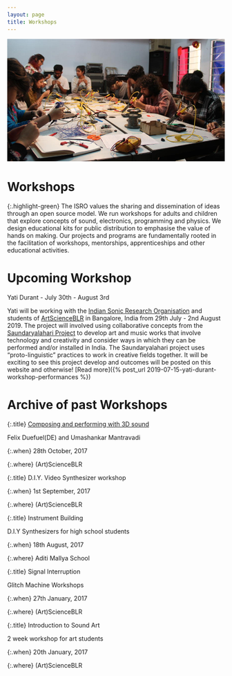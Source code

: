 ```yaml
---
layout: page
title: Workshops
---
```


![Physical Computing Workshop](/assets/img/workshop.jpg)

# Workshops

{:.highlight-green}
The ISRO values the sharing and dissemination of ideas through an open source model. We run workshops for adults and children that explore concepts of sound, electronics, programming and physics. We design educational kits for public distribution to emphasise the value of hands on making. Our projects and programs are fundamentally rooted in the facilitation of workshops, mentorships, apprenticeships and other educational activities.

# Upcoming Workshop

Yati Durant - July 30th - August 3rd

Yati will be working with the [Indian Sonic Research Organisation](https://www.theisro.org/) and students of [ArtScienceBLR](https://artscienceblr.org) in Bangalore, India from 29th July - 2nd August 2019. The project will involved using collaborative concepts from the [Saundaryalahari Project](http://www.saundaryalahari.eca.ed.ac.uk) to develop art and music works that involve technology and creativity and consider ways in which they can be performed and/or installed in India. The Saundaryalahari project uses “proto-linguistic” practices to work in creative fields together. It will be exciting to see this project develop and outcomes will be posted on this website and otherwise! [Read more]({% post_url 2019-07-15-yati-durant-workshop-performances %})

# Archive of past Workshops 

{:.title}
[Composing and performing with 3D sound](/3dsoundworkshop.html)

Felix Duefuel(DE) and Umashankar Mantravadi

{:.when}
28th October, 2017

{:.where}
(Art)ScienceBLR


{:.title}
D.I.Y. Video Synthesizer workshop

{:.when}
1st September, 2017

{:.where}
(Art)ScienceBLR


{:.title}
Instrument Building

D.I.Y Synthesizers for high school students

{:.when}
18th August, 2017

{:.where}
Aditi Mallya School


{:.title}
Signal Interruption

Glitch Machine Workshops

{:.when}
27th January, 2017

{:.where}
(Art)ScienceBLR


{:.title}
Introduction to Sound Art

2 week workshop for art students

{:.when}
20th January, 2017

{:.where}
(Art)ScienceBLR

